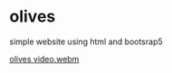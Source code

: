 # olives

simple website using html and bootsrap5

[olives video.webm](https://user-images.githubusercontent.com/92229018/183453618-1c9877e5-019e-44ec-b80f-da107da90487.webm)

